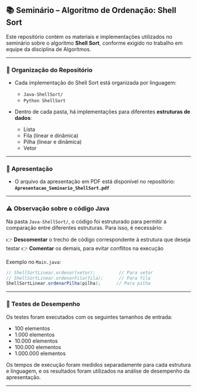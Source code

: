 ## 📚 Seminário – Algoritmo de Ordenação: Shell Sort

Este repositório contém os materiais e implementações utilizados no seminário sobre o algoritmo **Shell Sort**, conforme exigido no trabalho em equipe da disciplina de Algoritmos.

---

### 📂 Organização do Repositório

* Cada implementação do Shell Sort está organizada por linguagem:

  * `Java-ShellSort/`
  * `Python ShellSort`

* Dentro de cada pasta, há implementações para diferentes **estruturas de dados**:

  * Lista
  * Fila (linear e dinâmica)
  * Pilha (linear e dinâmica)
  * Vetor

---

### 📄 Apresentação

* O arquivo da apresentação em PDF está disponível no repositório:
  **`Apresentacao_Seminario_ShellSort.pdf`**

---

### ⚠️ Observação sobre o código Java

Na pasta `Java-ShellSort/`, o código foi estruturado para permitir a comparação entre diferentes estruturas.
Para isso, é necessário:

👉 **Descomentar** o trecho de código correspondente à estrutura que deseja testar
👉 **Comentar** os demais, para evitar conflitos na execução

Exemplo no `Main.java`:

```java
// ShellSortLinear.ordenar(vetor);         // Para vetor
// ShellSortLinear.ordenarFila(fila);      // Para fila
ShellSortLinear.ordenarPilha(pilha);      // Para pilha
```

---

### 🧪 Testes de Desempenho

Os testes foram executados com os seguintes tamanhos de entrada:

* 100 elementos
* 1.000 elementos
* 10.000 elementos
* 100.000 elementos
* 1.000.000 elementos

Os tempos de execução foram medidos separadamente para cada estrutura e linguagem, e os resultados foram utilizados na análise de desempenho da apresentação.

---
